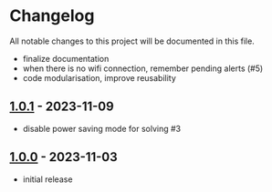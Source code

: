 # Changelog

All notable changes to this project will be documented in this file.

* finalize documentation
* when there is no wifi connection, remember pending alerts (#5)
* code modularisation, improve reusability 

## [1.0.1](https://github.com/momu/esp32-alarmlicht/compare/v1.0.0...v1.0.1) - 2023-11-09

* disable power saving mode for solving #3

## [1.0.0](https://github.com/momu/esp32-alarmlicht/releases/tag/v1.0.0) - 2023-11-03

* initial release
